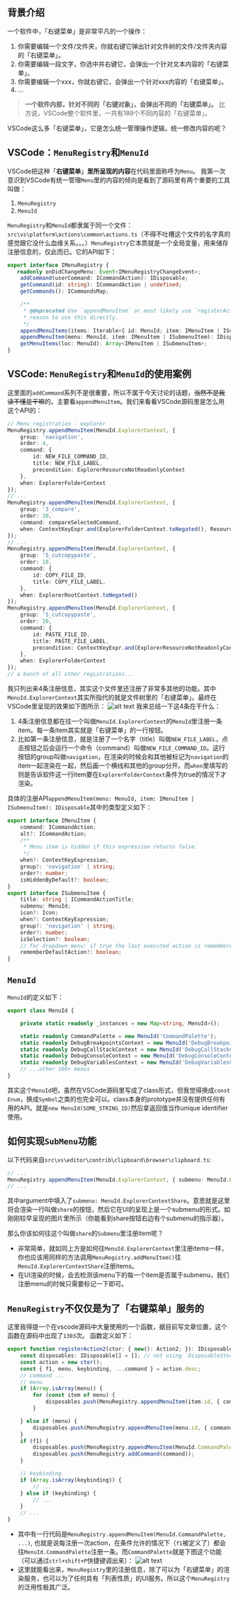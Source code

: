 
## 背景介绍
一个软件中，「右键菜单」是非常平凡的一个操作：
1. 你需要编辑一个文件/文件夹，你就右键它弹出针对文件树的文件/文件夹内容的「右键菜单」。
2. 你需要编辑一段文字，你选中并右键它，会弹出一个针对文本内容的「右键菜单」。
3. 你需要编辑一个xxx，你就右键它，会弹出一个针对xxx内容的「右键菜单」。
4. ...

> **一个软件内部，针对不同的「右键对象」，会弹出不同的「右键菜单」。** 比方说，VSCode整个软件里，一共有189个不同内容的「右键菜单」。

VSCode这么多「右键菜单」，它是怎么统一管理操作逻辑，统一修改内容的呢？

## VSCode：`MenuRegistry`和`MenuId`

VSCode把这种「**右键菜单**」**里所呈现的内容**在代码里面称呼为`Menu`。
我第一次意识到VSCode有统一管理`Menu`里的内容的倾向是看到了源码里有两个重要的工具叫做：
1. `MenuRegistry`
2. `MenuId`

`MenuRegistry`和`MenuId`都隶属于同一个文件：`src\vs\platform\actions\common\actions.ts`（不得不吐槽这个文件的名字真的感觉跟它没什么血缘关系。。。）`MenuRegistry`它本质就是一个全局变量，用来储存注册信息的，仅此而已。它的API如下：
```ts
export interface IMenuRegistry {
   readonly onDidChangeMenu: Event<IMenuRegistryChangeEvent>;
	addCommand(userCommand: ICommandAction): IDisposable;
	getCommand(id: string): ICommandAction | undefined;
	getCommands(): ICommandsMap;

	/**
	 * @deprecated Use `appendMenuItem` or most likely use `registerAction2` instead. There should be no strong
	 * reason to use this directly.
	 */
	appendMenuItems(items: Iterable<{ id: MenuId; item: IMenuItem | ISubmenuItem; }>): IDisposable;
	appendMenuItem(menu: MenuId, item: IMenuItem | ISubmenuItem): IDisposable;
	getMenuItems(loc: MenuId): Array<IMenuItem | ISubmenuItem>;
}
```
## VSCode: `MenuRegistry`和`MenuId`的使用案例
这里面的`addCommand`系列不是很重要，所以不属于今天讨论的话题，~~当然不是我读不懂是干嘛~~的。主要看`appendMenuItem`。我们来看看VSCode源码里是怎么用这个API的：
```ts
// Menu registration - explorer
MenuRegistry.appendMenuItem(MenuId.ExplorerContext, {
	group: 'navigation',
	order: 4,
	command: {
		id: NEW_FILE_COMMAND_ID,
		title: NEW_FILE_LABEL,
		precondition: ExplorerResourceNotReadonlyContext
	},
	when: ExplorerFolderContext
});
// ...
MenuRegistry.appendMenuItem(MenuId.ExplorerContext, {
	group: '3_compare',
	order: 30,
	command: compareSelectedCommand,
	when: ContextKeyExpr.and(ExplorerFolderContext.toNegated(), ResourceContextKey.HasResource, WorkbenchListDoubleSelection)
});
// ...
MenuRegistry.appendMenuItem(MenuId.ExplorerContext, {
	group: '5_cutcopypaste',
	order: 10,
	command: {
		id: COPY_FILE_ID,
		title: COPY_FILE_LABEL,
	},
	when: ExplorerRootContext.toNegated()
});
MenuRegistry.appendMenuItem(MenuId.ExplorerContext, {
	group: '5_cutcopypaste',
	order: 20,
	command: {
		id: PASTE_FILE_ID,
		title: PASTE_FILE_LABEL,
		precondition: ContextKeyExpr.and(ExplorerResourceNotReadonlyContext, FileCopiedContext)
	},
	when: ExplorerFolderContext
});
// a bunch of all other registrations...
```
我只列出来4条注册信息，其实这个文件里还注册了非常多其他的功能。其中`MenuId.ExplorerContext`其实所指代的就是文件树里的「右键菜单」。最终在VSCode里呈现的效果如下图所示：
![alt text](/assets/vscode-analysis/menu/menu1.png)
我来总结一下这4条在干什么：
1. 4条注册信息都在往一个叫做`MenuId.ExplorerContext`的`MenuId`里注册一条item。每一条item其实就是「右键菜单」的一行按钮。
2. 比如第一条注册信息，就是注册了一个名字（title）叫做`NEW_FILE_LABEL`，点击按钮之后会运行一个命令（command）叫做`NEW_FILE_COMMAND_ID`。这行按钮的group叫做`navigation`，在渲染的时候会和其他被标记为`navigation`的item一起渲染在一起，然后画一个横线和其他的group分开。而`when`里填写的则是告诉软件这一行item要在`ExplorerFolderContext`条件为true的情况下才渲染。

具体的注册API`appendMenuItem(menu: MenuId, item: IMenuItem | ISubmenuItem): IDisposable`其中的类型定义如下：
```ts
export interface IMenuItem {
	command: ICommandAction;
	alt?: ICommandAction;
	/**
	 * Menu item is hidden if this expression returns false.
	 */
	when?: ContextKeyExpression;
	group?: 'navigation' | string;
	order?: number;
	isHiddenByDefault?: boolean;
}
export interface ISubmenuItem {
	title: string | ICommandActionTitle;
	submenu: MenuId;
	icon?: Icon;
	when?: ContextKeyExpression;
	group?: 'navigation' | string;
	order?: number;
	isSelection?: boolean;
	// for dropdown menu: if true the last executed action is remembered as the default action
	rememberDefaultAction?: boolean;
}
```
## `MenuId`
`MenuId`的定义如下：
```ts
export class MenuId {

	private static readonly _instances = new Map<string, MenuId>();

	static readonly CommandPalette = new MenuId('CommandPalette');
	static readonly DebugBreakpointsContext = new MenuId('DebugBreakpointsContext');
	static readonly DebugCallStackContext = new MenuId('DebugCallStackContext');
	static readonly DebugConsoleContext = new MenuId('DebugConsoleContext');
	static readonly DebugVariablesContext = new MenuId('DebugVariablesContext');
	// ...other 180+ menus
}
```
其实这个`MenuId`吧，虽然在VSCode源码里写成了class形式，但我觉得换成`const Enum`，换成`Symbol`之类的也完全可以。class本身的prototype并没有提供任何有用的API。就是`new MenuId(SOME_STRING_ID)`然后拿返回值当作unique identifier使用。

## 如何实现`SubMenu`功能
以下代码来自`src\vs\editor\contrib\clipboard\browser\clipboard.ts`:
```ts
// ...
MenuRegistry.appendMenuItem(MenuId.ExplorerContext, { submenu: MenuId.ExplorerContextShare, title: nls.localize2('share', "Share"), group: '11_share', order: -1 });
// ...
```
其中argument中填入了`submenu: MenuId.ExplorerContextShare`。意思就是这里将会渲染一行叫做`share`的按钮，然后它在UI的呈现上是一个submenu的形式。如刚刚较早呈现的图片里所示（你能看到share按钮右边有个submenu的指示器）。

那么你该如何往这个叫做`share`的`Submenu`里注册item呢？
* 非常简单，就如同上方是如何往`MenuId.ExplorerContext`里注册items一样，你也应该用同样的方法调用`MenuRegistry.addMenuItem()`往`MenuId.ExplorerContextShare`注册items。
* 在UI渲染的时候，会去检测该menu下的每一个item是否属于submenu，我们注册menu的时候只需要标记一下即可。

## `MenuRegistry`不仅仅是为了「右键菜单」服务的

这里我得提一个在vscode源码中大量使用的一个函数，据目前写文章位置，这个函数在源码中出现了`1303`次。
函数定义如下：
```ts
export function registerAction2(ctor: { new(): Action2; }): IDisposable {
	const disposables: IDisposable[] = []; // not using `DisposableStore` to reduce startup perf cost
	const action = new ctor();
	const { f1, menu, keybinding, ...command } = action.desc;
	// command ...
	// menu
	if (Array.isArray(menu)) {
		for (const item of menu) {
			disposables.push(MenuRegistry.appendMenuItem(item.id, { command: { ...command, precondition: item.precondition === null ? undefined : command.precondition }, ...item }));
		}

	} else if (menu) {
		disposables.push(MenuRegistry.appendMenuItem(menu.id, { command: { ...command, precondition: menu.precondition === null ? undefined : command.precondition }, ...menu }));
	}
	if (f1) {
		disposables.push(MenuRegistry.appendMenuItem(MenuId.CommandPalette, { command, when: command.precondition }));
		disposables.push(MenuRegistry.addCommand(command));
	}

	// keybinding
	if (Array.isArray(keybinding)) {
		// ...
	} else if (keybinding) {
		// ...
	}
	// ...
}
```
* 其中有一行代码是`MenuRegistry.appendMenuItem(MenuId.CommandPalette, ...)`, 也就是说每注册一次action，在条件允许的情况下（`f1`被定义了）都会往`MenuId.CommandPalette`注册一条。而`CommandPalette`就是下图这个功能（可以通过`ctrl+shift+P`快捷键调出来）：
![alt text](/assets/vscode-analysis/menu/menu2.png)
* 这里就能看出来，`MenuRegistry`里的注册信息，除了可以为「右键菜单」的渲染服务，也可以为了任何具有「列表性质」的UI服务。所以这个`MenuRegistry`的泛用性极其广泛。
